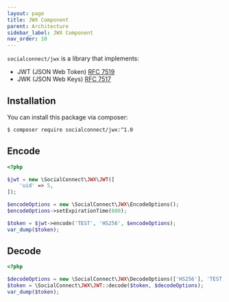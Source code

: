 ```yaml
---
layout: page
title: JWX Component
parent: Architecture
sidebar_label: JWX Component
nav_order: 10
---
```


`socialconnect/jwx` is a library that implements:

- JWT (JSON Web Token) [RFC 7519](https://tools.ietf.org/html/rfc7519)
- JWK (JSON Web Keys) [RFC 7517](https://tools.ietf.org/html/rfc7517)

## Installation

You can install this package via composer:

```sh
$ composer require socialconnect/jwx:^1.0
```

## Encode

```php
<?php

$jwt = new \SocialConnect\JWX\JWT([
    'uid' => 5,
]);

$encodeOptions = new \SocialConnect\JWX\EncodeOptions();
$encodeOptions->setExpirationTime(600);

$token = $jwt->encode('TEST', 'HS256', $encodeOptions);
var_dump($token);
```

## Decode

```php
<?php

$decodeOptions = new \SocialConnect\JWX\DecodeOptions(['HS256'], 'TEST');
$token = \SocialConnect\JWX\JWT::decode($token, $decodeOptions);
var_dump($token);
```
